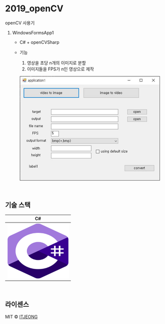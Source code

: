 # 2019_openCV

 openCV 사용기

1. WindowsFormsApp1
    - C# + openCVSharp
    - 기능
        1. 영상을 초당 n개의 이미지로 분할
        2. 이미지들을 FPS가 n인 영상으로 제작

        ![application1](./sample_image/application1.JPG)

<br>

## 기술 스택

| C# |
| :--------: |
|   <img src="https://raw.githubusercontent.com/ITJEONG-DEV/README/cd763909be113b37c44ab5490a4e9007e2c00920/.images/csharp.svg" width="200" height="180"/>   |

<br>

## 라이센스

MIT &copy; [ITJEONG](mailto:derbana1027@gmail.com)
